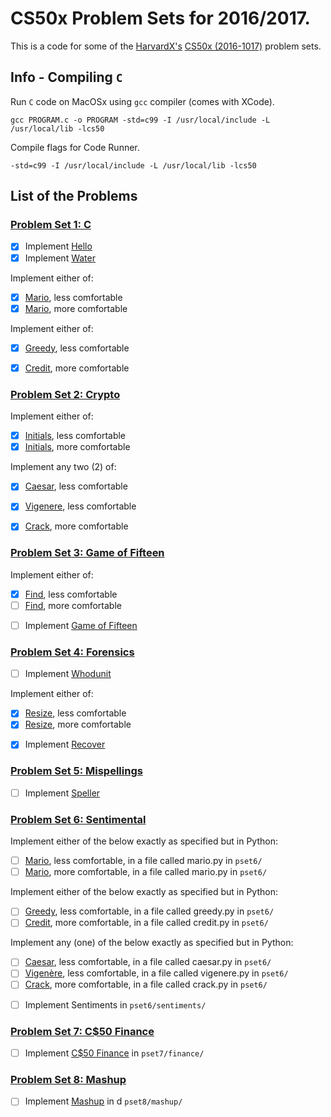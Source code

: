 # CS50x Problem Sets for 2016/2017.

This is a code for some of the [HarvardX's](https://www.edx.org/school/harvardx) [CS50x (2016-1017)](https://www.edx.org/course/introduction-computer-science-harvardx-cs50x) problem sets.

## Info - Compiling `C`

 Run `C` code on MacOSx using `gcc` compiler (comes with XCode).

 ```gcc PROGRAM.c -o PROGRAM -std=c99 -I /usr/local/include -L /usr/local/lib -lcs50```

Compile flags for Code Runner.

 ```-std=c99 -I /usr/local/include -L /usr/local/lib -lcs50```


## List of the Problems

### [Problem Set 1: C](http://docs.cs50.net/2017/x/psets/1/pset1.html)

- [x] Implement [Hello](http://docs.cs50.net/problems/hello/hello.html)
- [x] Implement [Water](http://docs.cs50.net/problems/water/water.html)

Implement either of:
  * [x] [Mario](http://docs.cs50.net/problems/mario/less/mario.html), less comfortable
  * [x] [Mario](http://docs.cs50.net/problems/mario/more/mario.html), more comfortable

Implement either of:
  * [x] [Greedy](http://docs.cs50.net/problems/greedy/greedy.html), less comfortable
  * [x] [Credit](http://docs.cs50.net/problems/credit/credit.html), more comfortable


### [Problem Set 2: Crypto](http://docs.cs50.net/2017/x/psets/2/pset2.html)

Implement either of:
  * [x] [Initials](http://docs.cs50.net/problems/initials/less/initials.html), less comfortable
  * [x] [Initials](http://docs.cs50.net/problems/initials/more/initials.html), more comfortable

Implement any two (2) of:
  * [x] [Caesar](http://docs.cs50.net/problems/caesar/caesar.html), less comfortable
  * [x] [Vigenere](http://docs.cs50.net/problems/vigenere/vigenere.html), less comfortable
  * [x] [Crack](http://docs.cs50.net/problems/crack/crack.html), more comfortable


### [Problem Set 3: Game of Fifteen](http://docs.cs50.net/2017/x/psets/3/pset3.html)

Implement either of:
  * [x] [Find](http://docs.cs50.net/problems/find/less/find.html), less comfortable
  * [ ] [Find](http://docs.cs50.net/problems/find/more/find.html), more comfortable

- [ ] Implement [Game of Fifteen](http://docs.cs50.net/problems/fifteen/fifteen.html)


### [Problem Set 4: Forensics](http://docs.cs50.net/2017/x/psets/4/pset4.html)

- [ ] Implement [Whodunit](http://docs.cs50.net/problems/whodunit/whodunit.html)

Implement either of:
  * [x] [Resize](http://docs.cs50.net/problems/resize/less/resize.html), less comfortable
  * [x] [Resize](http://docs.cs50.net/problems/resize/more/resize.html), more comfortable

- [x] Implement [Recover](http://docs.cs50.net/problems/recover/recover.html)


### [Problem Set 5: Mispellings](http://docs.cs50.net/2017/x/psets/5/pset5.html)

- [ ] Implement [Speller](http://docs.cs50.net/problems/speller/speller.html)


### [Problem Set 6: Sentimental](http://docs.cs50.net/2017/x/psets/6/pset6.html)

Implement either of the below exactly as specified but in Python:
  * [ ] [Mario](http://docs.cs50.net/problems/mario/less/mario.html), less comfortable, in a file called mario.py in `pset6/`
  * [ ] [Mario](http://docs.cs50.net/problems/mario/more/mario.html), more comfortable, in a file called mario.py in `pset6/`

Implement either of the below exactly as specified but in Python:
  * [ ] [Greedy](http://docs.cs50.net/problems/greedy/greedy.html), less comfortable, in a file called greedy.py in `pset6/`
  * [ ] [Credit](http://docs.cs50.net/problems/credit/credit.html), more comfortable, in a file called credit.py in `pset6/`

Implement any (one) of the below exactly as specified but in Python:
  * [ ] [Caesar](http://docs.cs50.net/problems/caesar/caesar.html), less comfortable, in a file called caesar.py in `pset6/`
  * [ ] [Vigenère](http://docs.cs50.net/problems/vigenere/vigenere.html), less comfortable, in a file called vigenere.py in `pset6/`
  * [ ] [Crack](http://docs.cs50.net/problems/crack/crack.html), more comfortable, in a file called crack.py in `pset6/`

- [ ] Implement Sentiments in `pset6/sentiments/`


### [Problem Set 7: C$50 Finance](http://docs.cs50.net/2017/x/psets/7/pset7.html)

- [ ] Implement [C$50 Finance](http://docs.cs50.net/problems/finance/finance.html) in `pset7/finance/`


### [Problem Set 8: Mashup](http://docs.cs50.net/2017/x/psets/8/pset8.html)

- [ ] Implement [Mashup](http://docs.cs50.net/problems/mashup/mashup.html) in d `pset8/mashup/`
